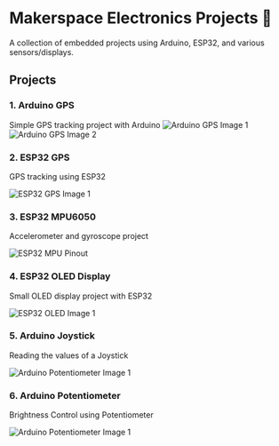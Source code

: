 # Makerspace Electronics Projects 🚀

A collection of embedded projects using Arduino, ESP32, and various sensors/displays.

## Projects

### 1. Arduino GPS 
Simple GPS tracking project with Arduino
![Arduino GPS Image 1](arduino-gps/image_1.jpeg)
![Arduino GPS Image 2](arduino-gps/image_2.jpeg)

### 2. ESP32 GPS 
GPS tracking using ESP32 

![ESP32 GPS Image 1](esp32-gps/image_1.jpeg)

### 3. ESP32 MPU6050
Accelerometer and gyroscope project

![ESP32 MPU Pinout](esp32-mpu6050/pin-map-esp32c3.png)

### 4. ESP32 OLED Display 
Small OLED display project with ESP32

![ESP32 OLED Image 1](esp32-oled/image_1.jpeg)

### 5. Arduino Joystick
Reading the values of a Joystick

![Arduino Potentiometer Image 1](arduino-joystick/Image_1.jpeg)

### 6. Arduino Potentiometer
Brightness Control using Potentiometer

![Arduino Potentiometer Image 1](arduino-potentiometer/image_1.jpeg)